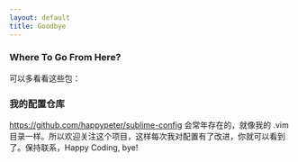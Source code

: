 ```yaml
---
layout: default
title: Goodbye
---
```


### Where To Go From Here?

可以多看看这些包：

### 我的配置仓库

<https://github.com/happypeter/sublime-config> 会常年存在的，就像我的 .vim 目录一样。所以欢迎关注这个项目，这样每次我对配置有了改进，你就可以看到了。保持联系，Happy Coding, bye!